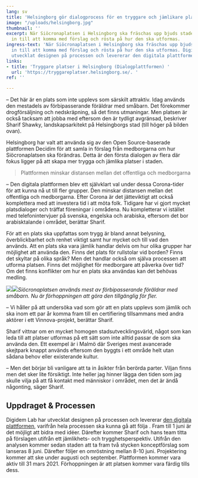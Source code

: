 ```yaml
---
lang: sv
title: 'Helsingborg gör dialogprocess för en tryggare och jämlikare plats '
image: "/uploads/helsingborg.jpg"
thumbnail: ''
excerpt: När Siöcronaplatsen i Helsingborg ska fräschas upp bjuds stadens invånare
  in till att komma med förslag och rösta på hur den ska utformas.
ingress-text: 'När Siöcronaplatsen i Helsingborg ska fräschas upp bjuds stadens invånare
  in till att komma med förslag och rösta på hur den ska utformas. Digidem Lab har
  utvecklat designen på processen och levererar den digitala plattformen. '
links:
- title: 'Tryggare platser i Helsingborg (Dialogplattformen) '
  url: 'https://tryggareplatser.helsingborg.se/. '
ref: ''

---
```

– Det här är en plats som inte upplevs som särskilt attraktiv. Idag används den mestadels av förbipasserande föräldrar med småbarn. Det förekommer drogförsäljning och nedskräpning, så det finns utmaningar. Men platsen är också tacksam att jobba med eftersom den är tydligt avgränsad, beskriver Sharif Shawky, landskapsarkitekt på Helsingborgs stad (till höger på bilden ovan).

Helsingborg har valt att använda sig av den Open Source-baserade plattformen Decidim för att samla in förslag från medborgarna om hur Siöcronaplatsen ska förändras. Detta är den första dialogen av flera där fokus ligger på att skapa mer trygga och jämlika platser i staden.

> Plattformen minskar distansen mellan det offentliga och medborgarna

– Den digitala plattformen blev ett självklart val under dessa Corona-tider för att kunna nå ut till fler grupper. Den minskar distansen mellan det offentliga och medborgarna. Efter Corona är det jätteviktigt att också komplettera med att investera tid i att möta folk. Tidigare har vi gjort mycket platsdialoger och träffat föreningar i områdena. Nu kompletterar vi istället med telefonintervjuer på svenska, engelska och arabiska, eftersom det bor arabisktalande i området, berättar Sharif.

För att en plats ska uppfattas som trygg är bland annat belysning, överblickbarhet och renhet viktigt samt hur mycket och till vad den används. Att en plats ska vara jämlik handlar delvis om hur olika grupper har möjlighet att använda den. Finns det plats för rullstolar vid borden? Finns det skyltar på olika språk? Men det handlar också om själva processen att utforma platsen. Finns det möjlighet för medborgare att påverka över tid? Om det finns konflikter om hur en plats ska användas kan det behövas medling.

![](/uploads/platsen-hborg1.jpg)![](/uploads/platsen-hborg2.jpg)_Siöcronaplatsen används mest av förbipasserande föräldrar med småbarn. Nu är förhoppningen att göra den tillgänglig för fler._

– Vi håller på att undersöka vad som gör att en plats upplevs som jämlik och ska inom ett par år komma fram till en certifiering tillsammans med andra aktörer i ett Vinnova-projekt, berättar Sharif.

Sharif vittnar om en mycket homogen stadsutvecklingsvärld, något som kan leda till att platser utformas på ett sätt som inte alltid passar de som ska använda den. Ett exempel är i Malmö där Sveriges mest avancerade skejtpark knappt används eftersom den byggts i ett område helt utan sådana behov eller existerande kultur.

– Men det börjar bli vanligare att ta in åsikter från berörda parter. Viljan finns men det sker lite försiktigt. Inte heller jag hinner lägga den tiden som jag skulle vilja på att få kontakt med människor i området, men det är ändå någonting, säger Sharif.

## Uppdraget & Processen

Digidem Lab har utvecklat designen på processen och levererar [den digitala plattformen](https://tryggareplatser.helsingborg.se/.  "den digitala plattformen"), varifrån hela processen ska kunna gå att följa . Fram till 1 juni är det möjligt att bidra med idéer. Därefter kommer Sharif och hans team titta på förslagen utifrån ett jämlikhets- och trygghetsperspektiv. Utifrån den analysen kommer sedan staden att ta fram två stycken konceptförslag som lanseras 8 juni. Därefter följer en omröstning mellan 8-10 juni. Projektering kommer att ske under augusti och september. Plattformen kommer vara aktiv till 31 mars 2021. Förhoppningen är att platsen kommer vara färdig tills dess.